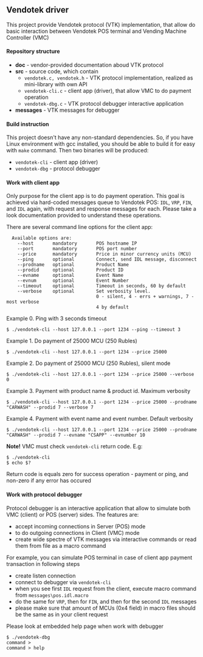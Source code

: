## Vendotek driver

This project provide Vendotek protocol (VTK) implementation, that allow do basic interaction between
Vendotek POS terminal and Vending Machine Controller (VMC)

#### Repository structure

- __doc__ - vendor-provided documentation aboud VTK protocol
- __src__ - source code, which contain
    - `vendotek.c, vendotek.h` - VTK protocol implementation, realized as mini-library with own API
    - `vendotek-cli.c` - client app (driver), that allow VMC to do payment operation
    - `vendotek-dbg.c` - VTK protocol debugger interactive application
- __messages__ - VTK messages for debugger

#### Build instruction

This project doesn't have any non-standard dependencies. So, if you have Linux environment with gcc
installed, you should be able to build it for easy with `make` command. Then two binaries will be
produced:
- `vendotek-cli` - client app (driver)
- `vendotek-dbg` - protocol debugger

#### Work with client app

Only purpose for the client app is to do payment operation. This goal is achieved via hard-coded messages
queue to Vendotek POS: `IDL`, `VRP`, `FIN`, and `IDL` again, with request and response messages for each.
Please take a look documentation provided to understand these operations.

There are several command line options for the client app:
```
  Available options are:
    --host       mandatory       POS hostname IP
    --port       mandatory       POS port number
    --price      mandatory       Price in minor currency units (MCU)
    --ping       optional        Connect, send IDL message, disconnect
    --prodname   optional        Product Name
    --prodid     optional        Product ID
    --evname     optional        Event Name
    --evnum      optional        Event Number
    --timeout    optional        Timeout in seconds, 60 by default
    --verbose    optional        Set verbosity level.
                                 0 - silent, 4 - errs + warnings, 7 - most verbose
                                 4 by default
```
Example 0. Ping with 3 seconds timeout
```
$ ./vendotek-cli --host 127.0.0.1 --port 1234 --ping --timeout 3
```

Example 1. Do payment of 25000 MCU (250 Rubles)
```
$ ./vendotek-cli --host 127.0.0.1 --port 1234 --price 25000
```

Example 2. Do payment of 25000 MCU (250 Rubles), silent mode
```
$ ./vendotek-cli --host 127.0.0.1 --port 1234 --price 25000 --verbose 0
```

Example 3. Payment with product name & product id. Maximum verbosity
```
$ ./vendotek-cli --host 127.0.0.1 --port 1234 --price 25000 --prodname "CARWASH" --prodid 7 --verbose 7
```

Example 4. Payment with event name and event number. Default verbosity
```
$ ./vendotek-cli --host 127.0.0.1 --port 1234 --price 25000 --prodname "CARWASH" --prodid 7 --evname "CSAPP" --evnumber 10
```

__Note!__ VMC must check `vendotek-cli` return code. E.g:
```
$ ./vendotek-cli
$ echo $?
```
Return code is equals zero for success operation - payment or ping, and non-zero if any error has occured

#### Work with protocol debugger

Protocol debugger is an interactive application that allow to simulate both VMC (client) or POS (server)
sides. The features are:
- accept incoming connections in Server (POS) mode
- to do outgoing connections in Client (VMC) mode
- create wide spectre of VTK messages via interactive commands or read them from file as a macro command

For example, you can simulate POS terminal in case of client app payment transaction in following steps
- create listen connection
- connect to debugger via `vendotek-cli`
- when you see first `IDL` request from the client, execute macro command from `messages\pos.idl.macro`
- do the same for `VRP`, then for `FIN`, and then for the second `IDL` messages
- please make sure that amount of MCUs (0x4 field) in macro files should be the same as in your client request


Please look at embedded help page when work with debugger
```
$ ./vendotek-dbg
command >
command > help
```
